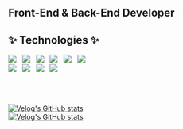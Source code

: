 ## Front-End & Back-End Developer

## ✨ Technologies ✨
<img src="https://img.shields.io/badge/-JavaScript-yellow?style=flat-square&logo=JavaScript&logoColor=white"/></a> &nbsp;
<img src="https://img.shields.io/badge/-React-blue?style=flat-square&logo=React&logoColor=white"/></a> &nbsp;
<img src="https://img.shields.io/badge/-Next.js-white?style=flat-square&logo=Next.js&logoColor=black"/></a> &nbsp;
<img src="https://img.shields.io/badge/-CSS-1572B6?style=flat-square&logo=CSS3&logoColor=white"/></a> &nbsp;
<img src="https://img.shields.io/badge/-HTML5-orange?style=flat-square&logo=HTML5&logoColor=white"/></a> &nbsp;
<img src="https://img.shields.io/badge/-jQuery-white?style=flat-square&logo=jQuery&logoColor=informational"/></a> &nbsp;
<br />
<img src="https://img.shields.io/badge/-Java-informational?style=flat-square&logo=Java&logoColor=white"/></a> &nbsp;
<img src="https://img.shields.io/badge/-Spring-brightgreen?style=flat-square&logo=Spring&logoColor=white"/></a> &nbsp;
<img src="https://img.shields.io/badge/-MySQL-4479A1?style=flat-square&logo=MySQL&logoColor=white"/></a> &nbsp;
<img src="https://img.shields.io/badge/-Oracle-DA1F26?style=flat-square&logo=Oracle&logoColor=white"/></a> &nbsp;

<br /><br />

[![Velog's GitHub stats](https://velog-readme-stats.vercel.app/api/badge?name=picpal)](https://velog.io/@picpal) <br />
[![Velog's GitHub stats](https://velog-readme-stats.vercel.app/api?name=picpal)](https://velog.io/@picpal/%EC%BD%94%EB%93%9C%EC%97%90-eslint-prettier-%EC%9E%90%EB%8F%99-%EC%A0%81%EC%9A%A9%ED%95%98%EA%B8%B0-%EA%B7%BC%EB%8C%80-%EC%9D%B4%EC%A0%9C-github-%EC%BB%A4%EB%B0%8B-%EC%B2%B4%ED%81%AC%EA%B9%8C%EC%A7%80-%EA%B3%81%EB%93%A4%EC%9D%B8)
